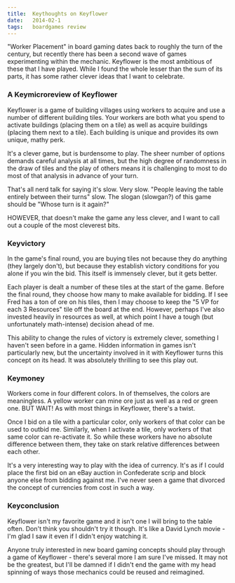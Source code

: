 ```yaml
---
title:  Keythoughts on Keyflower
date:   2014-02-1
tags:   boardgames review
---
```


"Worker Placement" in board gaming dates back to roughly the turn of the century, but recently there has been a second wave of games experimenting within the mechanic. Keyflower is the most ambitious of these that I have played. While I found the whole lesser than the sum of its parts, it has some rather clever ideas that I want to celebrate.

### A Keymicroreview of Keyflower
Keyflower is a game of building villages using workers to acquire and use a number of different building tiles. Your workers are both what you spend to activate buildings (placing them on a tile) as well as acquire buildings (placing them next to a tile). Each building is unique and provides its own unique, mathy perk.

It's a clever game, but is burdensome to play. The sheer number of options demands careful analysis at all times, but the high degree of randomness in the draw of tiles and the play of others means it is challenging to most to do most of that analysis in advance of your turn.

That's all nerd talk for saying it's slow. Very slow. "People leaving the table entirely between their turns" slow. The slogan (slowgan?) of this game should be "Whose turn is it again?"

HOWEVER, that doesn't make the game any less clever, and I want to call out a couple of the most cleverest bits.

### Keyvictory

In the game's final round, you are buying tiles not because they do anything (they largely don't), but because they establish victory conditions for you alone if you win the bid. This itself is immensely clever, but it gets better.

Each player is dealt a number of these tiles at the start of the game. Before the final round, they choose how many to make available for bidding. If I see Fred has a ton of ore on his tiles, then I may choose to keep the "5 VP for each 3 Resources" tile off the board at the end. However, perhaps I've also invested heavily in resources as well, at which point I have a tough (but unfortunately math-intense) decision ahead of me.

This ability to change the rules of victory is extremely clever, something I haven't seen before in a game. Hidden information in games isn't particularly new, but the uncertainty involved in it with Keyflower turns this concept on its head. It was absolutely thrilling to see this play out.

### Keymoney

Workers come in four different colors. In of themselves, the colors are meaningless. A yellow worker can mine ore just as well as a red or green one. BUT WAIT! As with most things in Keyflower, there's a twist.

Once I bid on a tile with a particular color, only workers of that color can be used to outbid me. Similarly, when I activate a tile, only workers of that same color can re-activate it. So while these workers have no absolute difference between them, they take on stark relative differences between each other.

It's a very interesting way to play with the idea of currency. It's as if I could place the first bid on an eBay auction in Confederate scrip and block anyone else from bidding against me. I've never seen a game that divorced the concept of currencies from cost in such a way.

### Keyconclusion

Keyflower isn't my favorite game and it isn't one I will bring to the table often. Don't think you shouldn't try it though. It's like a David Lynch movie - I'm glad I saw it even if I didn't enjoy watching it.

Anyone truly interested in new board gaming concepts should play through a game of Keyflower - there's several more I am sure I've missed. It may not be the greatest, but I'll be damned if I didn't end the game with my head spinning of ways those mechanics could be reused and reimagined.